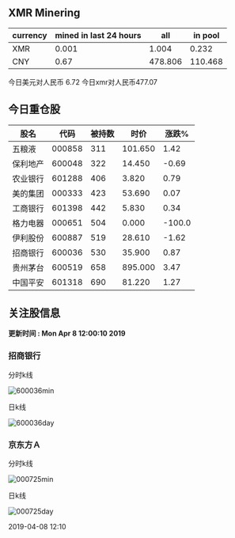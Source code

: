 ## XMR Minering

|currency|mined in last 24 hours|all|in pool|
|---|---|---|---|
|XMR|0.001|1.004|0.232|
|CNY|0.67|478.806|110.468|

今日美元对人民币 6.72	今日xmr对人民币477.07


## 今日重仓股 

|股名|代码|被持数|时价|涨跌%|
|---|---|---|---|---|
|五粮液|000858|311|101.650|1.42|
|保利地产|600048|322|14.450|-0.69|
|农业银行|601288|406|3.820|0.79|
|美的集团|000333|423|53.690|0.07|
|工商银行|601398|442|5.830|0.34|
|格力电器|000651|504|0.000|-100.0|
|伊利股份|600887|519|28.610|-1.62|
|招商银行|600036|530|35.900|0.87|
|贵州茅台|600519|658|895.000|3.47|
|中国平安|601318|690|81.220|1.27|

## 关注股信息
**更新时间 : Mon Apr  8 12:00:10 2019**
### 招商银行 
分时k线

![600036min](http://image.sinajs.cn/newchart/min/n/sh600036.gif)

日k线

![600036day](http://image.sinajs.cn/newchart/daily/n/sh600036.gif)

### 京东方Ａ 
分时k线

![000725min](http://image.sinajs.cn/newchart/min/n/sz000725.gif)

日k线

![000725day](http://image.sinajs.cn/newchart/daily/n/sz000725.gif)

2019-04-08 12:10